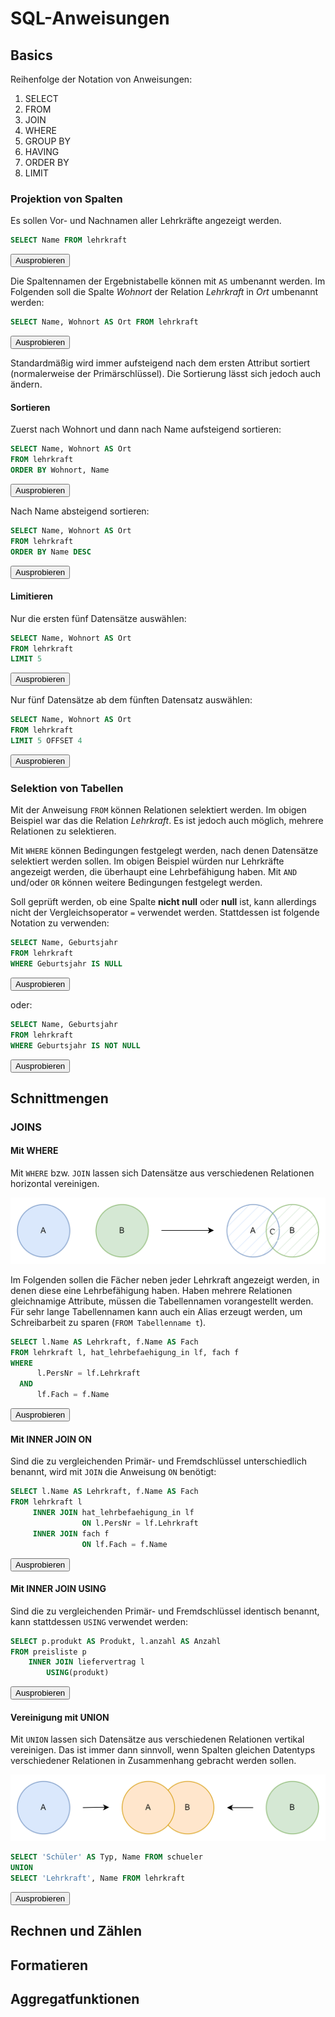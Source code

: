 # SQL-Anweisungen

## Basics

Reihenfolge der Notation von Anweisungen:

1. SELECT
2. FROM
3. JOIN
4. WHERE
5. GROUP BY
6. HAVING
7. ORDER BY
8. LIMIT

### Projektion von Spalten

Es sollen Vor- und Nachnamen aller Lehrkräfte angezeigt werden.

````SQL
SELECT Name FROM lehrkraft
````

<form method="post" action="https://it.treptowkolleg.de/?page=docs-sql#result">
<input type="hidden" name="db" value="abitraining">
<input type="hidden" name="query" value="
SELECT Name FROM lehrkraft
">
<button type="submit" class="p-button--positive" name="sql">Ausprobieren</button>
</form>

Die Spaltennamen der Ergebnistabelle können mit ``AS`` umbenannt werden. Im Folgenden soll
die Spalte *Wohnort* der Relation *Lehrkraft* in *Ort* umbenannt werden:

````SQL
SELECT Name, Wohnort AS Ort FROM lehrkraft
````

<form method="post" action="https://it.treptowkolleg.de/?page=docs-sql#result">
<input type="hidden" name="db" value="abitraining">
<input type="hidden" name="query" value="
SELECT Name, Wohnort AS Ort FROM lehrkraft
">
<button type="submit" class="p-button--positive" name="sql">Ausprobieren</button>
</form>

Standardmäßig wird immer aufsteigend nach dem ersten Attribut sortiert (normalerweise der
Primärschlüssel). Die Sortierung lässt sich jedoch auch ändern.

#### Sortieren

Zuerst nach Wohnort und dann nach Name aufsteigend sortieren:

````SQL
SELECT Name, Wohnort AS Ort
FROM lehrkraft
ORDER BY Wohnort, Name
````

<form method="post" action="https://it.treptowkolleg.de/?page=docs-sql#result">
<input type="hidden" name="db" value="abitraining">
<input type="hidden" name="query" value="
SELECT Name, Wohnort AS Ort
FROM lehrkraft
ORDER BY Wohnort, Name
">
<button type="submit" class="p-button--positive" name="sql">Ausprobieren</button>
</form>

Nach Name absteigend sortieren:

````SQL
SELECT Name, Wohnort AS Ort
FROM lehrkraft
ORDER BY Name DESC
````

<form method="post" action="https://it.treptowkolleg.de/?page=docs-sql#result">
<input type="hidden" name="db" value="abitraining">
<input type="hidden" name="query" value="
SELECT Name, Wohnort AS Ort
FROM lehrkraft
ORDER BY Name DESC
">
<button type="submit" class="p-button--positive" name="sql">Ausprobieren</button>
</form>

#### Limitieren

Nur die ersten fünf Datensätze auswählen:

````SQL
SELECT Name, Wohnort AS Ort 
FROM lehrkraft
LIMIT 5
````

<form method="post" action="https://it.treptowkolleg.de/?page=docs-sql#result">
<input type="hidden" name="db" value="abitraining">
<input type="hidden" name="query" value="
SELECT Name, Wohnort AS Ort 
FROM lehrkraft
LIMIT 5
">
<button type="submit" class="p-button--positive" name="sql">Ausprobieren</button>
</form>

Nur fünf Datensätze ab dem fünften Datensatz auswählen:

````SQL
SELECT Name, Wohnort AS Ort 
FROM lehrkraft
LIMIT 5 OFFSET 4
````

<form method="post" action="https://it.treptowkolleg.de/?page=docs-sql#result">
<input type="hidden" name="db" value="abitraining">
<input type="hidden" name="query" value="
SELECT Name, Wohnort AS Ort 
FROM lehrkraft
LIMIT 5 OFFSET 4
">
<button type="submit" class="p-button--positive" name="sql">Ausprobieren</button>
</form>

### Selektion von Tabellen

Mit der Anweisung ``FROM`` können Relationen selektiert werden. Im obigen Beispiel war das
die Relation *Lehrkraft*. Es ist jedoch auch möglich, mehrere Relationen zu selektieren.

Mit ``WHERE`` können Bedingungen festgelegt werden, nach denen Datensätze selektiert werden
sollen. Im obigen Beispiel würden nur Lehrkräfte angezeigt werden, die überhaupt eine
Lehrbefähigung haben. Mit ``AND`` und/oder ``OR`` können weitere Bedingungen festgelegt werden.

Soll geprüft werden, ob eine Spalte **nicht null** oder **null** ist, kann allerdings nicht
der Vergleichsoperator ``=`` verwendet werden. Stattdessen ist folgende Notation zu verwenden:

````SQL
SELECT Name, Geburtsjahr
FROM lehrkraft
WHERE Geburtsjahr IS NULL
````

<form method="post" action="https://it.treptowkolleg.de/?page=docs-sql#result">
<input type="hidden" name="db" value="abitraining">
<input type="hidden" name="query" value="
SELECT Name, Geburtsjahr
FROM lehrkraft
WHERE Geburtsjahr IS NULL
">
<button type="submit" class="p-button--positive" name="sql">Ausprobieren</button>
</form>

oder:

````SQL
SELECT Name, Geburtsjahr
FROM lehrkraft
WHERE Geburtsjahr IS NOT NULL
````

<form method="post" action="https://it.treptowkolleg.de/?page=docs-sql#result">
<input type="hidden" name="db" value="abitraining">
<input type="hidden" name="query" value="
SELECT Name, Geburtsjahr
FROM lehrkraft
WHERE Geburtsjahr IS NOT NULL
">
<button type="submit" class="p-button--positive" name="sql">Ausprobieren</button>
</form>

## Schnittmengen

### JOINS

#### Mit WHERE

Mit ``WHERE`` bzw. ``JOIN`` lassen sich Datensätze aus verschiedenen Relationen horizontal vereinigen.

![img.png](/docs/img/innerjoin.png)

Im Folgenden sollen die Fächer neben jeder Lehrkraft angezeigt werden, in denen diese
eine Lehrbefähigung haben. Haben mehrere Relationen gleichnamige Attribute, müssen die
Tabellennamen vorangestellt werden. Für sehr lange Tabellennamen kann auch ein Alias erzeugt
werden, um Schreibarbeit zu sparen (``FROM Tabellenname t``).

````SQL
SELECT l.Name AS Lehrkraft, f.Name AS Fach
FROM lehrkraft l, hat_lehrbefaehigung_in lf, fach f
WHERE
      l.PersNr = lf.Lehrkraft
  AND 
      lf.Fach = f.Name
````

<form method="post" action="https://it.treptowkolleg.de/?page=docs-sql#result">
<input type="hidden" name="db" value="abitraining">
<input type="hidden" name="query" value="
SELECT l.Name AS Lehrkraft, f.Name AS Fach
FROM lehrkraft l, hat_lehrbefaehigung_in lf, fach f
WHERE
      l.PersNr = lf.Lehrkraft
  AND 
      lf.Fach = f.Name
">
<button type="submit" class="p-button--positive" name="sql">Ausprobieren</button>
</form>

#### Mit INNER JOIN ON

Sind die zu vergleichenden Primär- und Fremdschlüssel unterschiedlich benannt, wird mit ``JOIN``
die Anweisung ``ON`` benötigt:

````SQL
SELECT l.Name AS Lehrkraft, f.Name AS Fach
FROM lehrkraft l
     INNER JOIN hat_lehrbefaehigung_in lf
                ON l.PersNr = lf.Lehrkraft
     INNER JOIN fach f
                ON lf.Fach = f.Name
````

<form method="post" action="https://it.treptowkolleg.de/?page=docs-sql#result">
<input type="hidden" name="db" value="abitraining">
<input type="hidden" name="query" value="
SELECT l.Name AS Lehrkraft, f.Name AS Fach
FROM lehrkraft l
    INNER JOIN hat_lehrbefaehigung_in lf
        ON l.PersNr = lf.Lehrkraft
    INNER JOIN fach f
        ON lf.Fach = f.Name
">
<button type="submit" class="p-button--positive" name="sql">Ausprobieren</button>
</form>

#### Mit INNER JOIN USING

Sind die zu vergleichenden Primär- und Fremdschlüssel identisch benannt, kann stattdessen
``USING`` verwendet werden:

````SQL
SELECT p.produkt AS Produkt, l.anzahl AS Anzahl
FROM preisliste p
    INNER JOIN liefervertrag l
        USING(produkt)
````

<form method="post" action="https://it.treptowkolleg.de/?page=docs-sql#result">
<input type="hidden" name="db" value="grosshandel">
<input type="hidden" name="query" value="
SELECT p.produkt AS Produkt, l.anzahl AS Anzahl
FROM preisliste p
    INNER JOIN liefervertrag l
        USING(produkt)
">
<button type="submit" class="p-button--positive" name="sql">Ausprobieren</button>
</form>

#### Vereinigung mit UNION

Mit ``UNION`` lassen sich Datensätze aus verschiedenen Relationen vertikal vereinigen.
Das ist immer dann sinnvoll, wenn Spalten gleichen Datentyps verschiedener Relationen
in Zusammenhang gebracht werden sollen.

![img.png](/docs/img/union.png)

````SQL
SELECT 'Schüler' AS Typ, Name FROM schueler
UNION
SELECT 'Lehrkraft', Name FROM lehrkraft
````
<form method="post" action="https://it.treptowkolleg.de/?page=docs-sql#result">
<input type="hidden" name="db" value="abitraining">
<input type="hidden" name="query" value="SELECT 'Schüler' AS Typ, Name FROM schueler
UNION
SELECT 'Lehrkraft', Name FROM lehrkraft">
<button type="submit" class="p-button--positive" name="sql">Ausprobieren</button>
</form>

## Rechnen und Zählen

## Formatieren

## Aggregatfunktionen